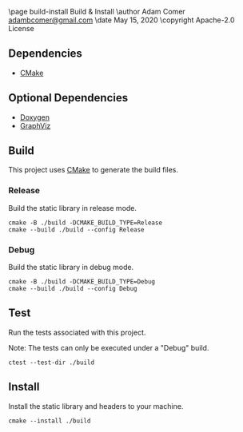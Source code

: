 \page build-install Build & Install
\author Adam Comer <adambcomer@gmail.com>
\date May 15, 2020
\copyright Apache-2.0 License

## Dependencies

- [CMake](https://cmake.org/)

## Optional Dependencies

- [Doxygen](https://www.doxygen.nl/index.html)
- [GraphViz](http://www.graphviz.org/)

## Build

This project uses [CMake](https://cmake.org/) to generate the build files.

### Release

Build the static library in release mode.

```shell
cmake -B ./build -DCMAKE_BUILD_TYPE=Release
cmake --build ./build --config Release
```

### Debug

Build the static library in debug mode.

```shell
cmake -B ./build -DCMAKE_BUILD_TYPE=Debug
cmake --build ./build --config Debug
```

## Test

Run the tests associated with this project.

Note: The tests can only be executed under a "Debug" build.

```shell
ctest --test-dir ./build
```

## Install

Install the static library and headers to your machine.

```shell
cmake --install ./build
```